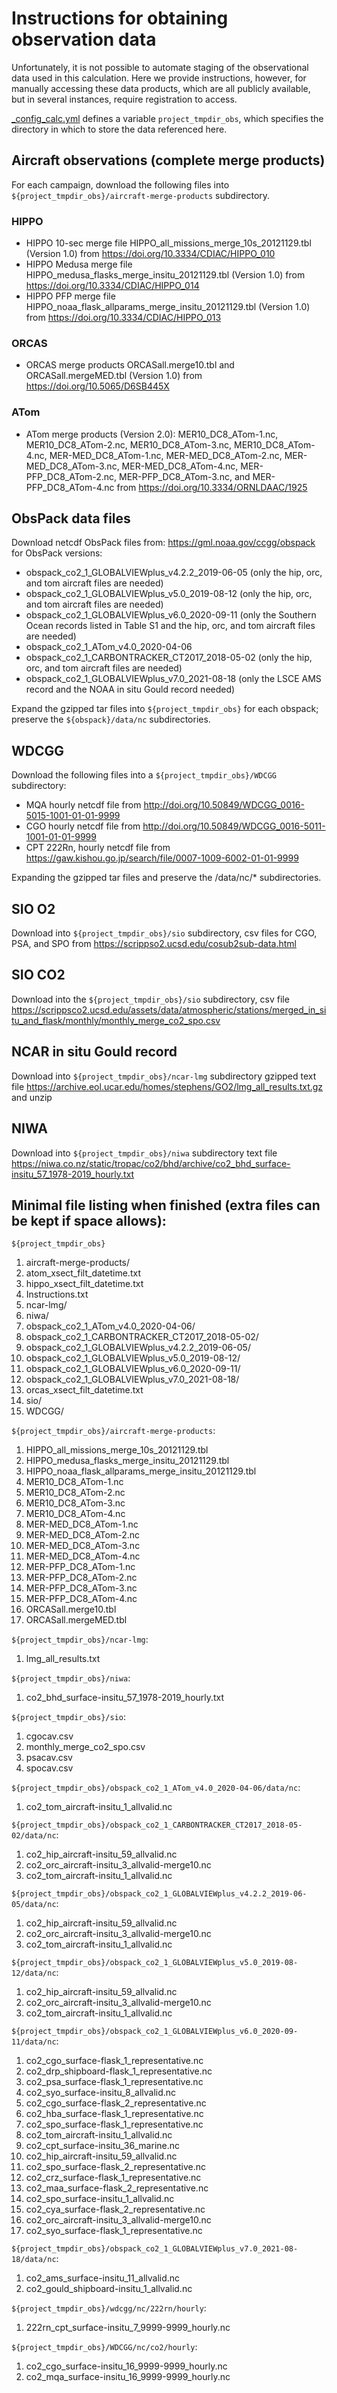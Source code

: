 # Instructions for obtaining observation data

Unfortunately, it is not possible to automate staging of the observational data used in this calculation. Here we provide instructions, however, for manually accessing these data products, which are all publicly available, but in several instances, require registration to access.

[_config_calc.yml](./_config_calc.yml) defines a variable `project_tmpdir_obs`, which specifies the directory in which to store the data referenced here.



## Aircraft observations (complete merge products)

For each campaign, download the following files into `${project_tmpdir_obs}/aircraft-merge-products` subdirectory.

### HIPPO

- HIPPO 10-sec merge file HIPPO_all_missions_merge_10s_20121129.tbl (Version 1.0) from https://doi.org/10.3334/CDIAC/HIPPO_010
- HIPPO Medusa merge file HIPPO_medusa_flasks_merge_insitu_20121129.tbl (Version 1.0) from https://doi.org/10.3334/CDIAC/HIPPO_014
- HIPPO PFP merge file HIPPO_noaa_flask_allparams_merge_insitu_20121129.tbl (Version 1.0) from https://doi.org/10.3334/CDIAC/HIPPO_013

### ORCAS

- ORCAS merge products ORCASall.merge10.tbl and ORCASall.mergeMED.tbl (Version 1.0) from https://doi.org/10.5065/D6SB445X

### ATom

- ATom merge products (Version 2.0): 
MER10_DC8_ATom-1.nc, MER10_DC8_ATom-2.nc, MER10_DC8_ATom-3.nc, MER10_DC8_ATom-4.nc, MER-MED_DC8_ATom-1.nc, MER-MED_DC8_ATom-2.nc, 
MER-MED_DC8_ATom-3.nc, MER-MED_DC8_ATom-4.nc, MER-PFP_DC8_ATom-2.nc, MER-PFP_DC8_ATom-3.nc, and MER-PFP_DC8_ATom-4.nc 
from https://doi.org/10.3334/ORNLDAAC/1925


## ObsPack data files

Download netcdf ObsPack files from:
https://gml.noaa.gov/ccgg/obspack
for ObsPack versions:
- obspack_co2_1_GLOBALVIEWplus_v4.2.2_2019-06-05 (only the hip, orc, and tom aircraft files are needed)
- obspack_co2_1_GLOBALVIEWplus_v5.0_2019-08-12 (only the hip, orc, and tom aircraft files are needed)
- obspack_co2_1_GLOBALVIEWplus_v6.0_2020-09-11 (only the Southern Ocean records listed in Table S1 and the hip, orc, and tom aircraft files are needed)
- obspack_co2_1_ATom_v4.0_2020-04-06
- obspack_co2_1_CARBONTRACKER_CT2017_2018-05-02 (only the hip, orc, and tom aircraft files are needed)
- obspack_co2_1_GLOBALVIEWplus_v7.0_2021-08-18 (only the LSCE AMS record and the NOAA in situ Gould record needed)

Expand the gzipped tar files into `${project_tmpdir_obs}` for each obspack; preserve the `${obspack}/data/nc` subdirectories.

## WDCGG

Download the following files into a `${project_tmpdir_obs}/WDCGG` subdirectory:

- MQA hourly netcdf file from http://doi.org/10.50849/WDCGG_0016-5015-1001-01-01-9999
- CGO hourly netcdf file from http://doi.org/10.50849/WDCGG_0016-5011-1001-01-01-9999
- CPT 222Rn, hourly netcdf file from https://gaw.kishou.go.jp/search/file/0007-1009-6002-01-01-9999

Expanding the gzipped tar files and preserve the /data/nc/* subdirectories.


## SIO O2

Download into `${project_tmpdir_obs}/sio` subdirectory, csv files for CGO, PSA, and SPO from https://scrippso2.ucsd.edu/cosub2sub-data.html


## SIO CO2

Download into the `${project_tmpdir_obs}/sio` subdirectory, csv file https://scrippsco2.ucsd.edu/assets/data/atmospheric/stations/merged_in_situ_and_flask/monthly/monthly_merge_co2_spo.csv


## NCAR in situ Gould record

Download into `${project_tmpdir_obs}/ncar-lmg` subdirectory gzipped text file https://archive.eol.ucar.edu/homes/stephens/GO2/lmg_all_results.txt.gz
and unzip


## NIWA

Download into `${project_tmpdir_obs}/niwa` subdirectory text file https://niwa.co.nz/static/tropac/co2/bhd/archive/co2_bhd_surface-insitu_57_1978-2019_hourly.txt


## Minimal file listing when finished (extra files can be kept if space allows):

`${project_tmpdir_obs}`
1. aircraft-merge-products/
1. atom_xsect_filt_datetime.txt
1. hippo_xsect_filt_datetime.txt
1. Instructions.txt
1. ncar-lmg/
1. niwa/
1. obspack_co2_1_ATom_v4.0_2020-04-06/
1. obspack_co2_1_CARBONTRACKER_CT2017_2018-05-02/
1. obspack_co2_1_GLOBALVIEWplus_v4.2.2_2019-06-05/
1. obspack_co2_1_GLOBALVIEWplus_v5.0_2019-08-12/
1. obspack_co2_1_GLOBALVIEWplus_v6.0_2020-09-11/
1. obspack_co2_1_GLOBALVIEWplus_v7.0_2021-08-18/
1. orcas_xsect_filt_datetime.txt
1. sio/
1. WDCGG/

`${project_tmpdir_obs}/aircraft-merge-products`:
1. HIPPO_all_missions_merge_10s_20121129.tbl
1. HIPPO_medusa_flasks_merge_insitu_20121129.tbl
1. HIPPO_noaa_flask_allparams_merge_insitu_20121129.tbl
1. MER10_DC8_ATom-1.nc
1. MER10_DC8_ATom-2.nc
1. MER10_DC8_ATom-3.nc
1. MER10_DC8_ATom-4.nc
1. MER-MED_DC8_ATom-1.nc
1. MER-MED_DC8_ATom-2.nc
1. MER-MED_DC8_ATom-3.nc
1. MER-MED_DC8_ATom-4.nc
1. MER-PFP_DC8_ATom-1.nc
1. MER-PFP_DC8_ATom-2.nc
1. MER-PFP_DC8_ATom-3.nc
1. MER-PFP_DC8_ATom-4.nc
1. ORCASall.merge10.tbl
1. ORCASall.mergeMED.tbl

`${project_tmpdir_obs}/ncar-lmg`:
1. lmg_all_results.txt

`${project_tmpdir_obs}/niwa`:
1. co2_bhd_surface-insitu_57_1978-2019_hourly.txt

`${project_tmpdir_obs}/sio`:
1. cgocav.csv  
1. monthly_merge_co2_spo.csv  
1. psacav.csv  
1. spocav.csv

`${project_tmpdir_obs}/obspack_co2_1_ATom_v4.0_2020-04-06/data/nc`:
1. co2_tom_aircraft-insitu_1_allvalid.nc

`${project_tmpdir_obs}/obspack_co2_1_CARBONTRACKER_CT2017_2018-05-02/data/nc`:
1. co2_hip_aircraft-insitu_59_allvalid.nc  
1. co2_orc_aircraft-insitu_3_allvalid-merge10.nc  
1. co2_tom_aircraft-insitu_1_allvalid.nc

`${project_tmpdir_obs}/obspack_co2_1_GLOBALVIEWplus_v4.2.2_2019-06-05/data/nc`:
1. co2_hip_aircraft-insitu_59_allvalid.nc  
1. co2_orc_aircraft-insitu_3_allvalid-merge10.nc  
1. co2_tom_aircraft-insitu_1_allvalid.nc

`${project_tmpdir_obs}/obspack_co2_1_GLOBALVIEWplus_v5.0_2019-08-12/data/nc`:
1. co2_hip_aircraft-insitu_59_allvalid.nc  
1. co2_orc_aircraft-insitu_3_allvalid-merge10.nc  
1. co2_tom_aircraft-insitu_1_allvalid.nc

`${project_tmpdir_obs}/obspack_co2_1_GLOBALVIEWplus_v6.0_2020-09-11/data/nc`:
1. co2_cgo_surface-flask_1_representative.nc  
1. co2_drp_shipboard-flask_1_representative.nc    
1. co2_psa_surface-flask_1_representative.nc  
1. co2_syo_surface-insitu_8_allvalid.nc
1. co2_cgo_surface-flask_2_representative.nc  
1. co2_hba_surface-flask_1_representative.nc      
1. co2_spo_surface-flask_1_representative.nc  
1. co2_tom_aircraft-insitu_1_allvalid.nc
1. co2_cpt_surface-insitu_36_marine.nc        
1. co2_hip_aircraft-insitu_59_allvalid.nc         
1. co2_spo_surface-flask_2_representative.nc
1. co2_crz_surface-flask_1_representative.nc  
1. co2_maa_surface-flask_2_representative.nc      
1. co2_spo_surface-insitu_1_allvalid.nc
1. co2_cya_surface-flask_2_representative.nc  
1. co2_orc_aircraft-insitu_3_allvalid-merge10.nc  
1. co2_syo_surface-flask_1_representative.nc

`${project_tmpdir_obs}/obspack_co2_1_GLOBALVIEWplus_v7.0_2021-08-18/data/nc`:
1. co2_ams_surface-insitu_11_allvalid.nc  
1. co2_gould_shipboard-insitu_1_allvalid.nc

`${project_tmpdir_obs}/wdcgg/nc/222rn/hourly`:
1. 222rn_cpt_surface-insitu_7_9999-9999_hourly.nc

`${project_tmpdir_obs}/WDCGG/nc/co2/hourly`:
1. co2_cgo_surface-insitu_16_9999-9999_hourly.nc  
1. co2_mqa_surface-insitu_16_9999-9999_hourly.nc
